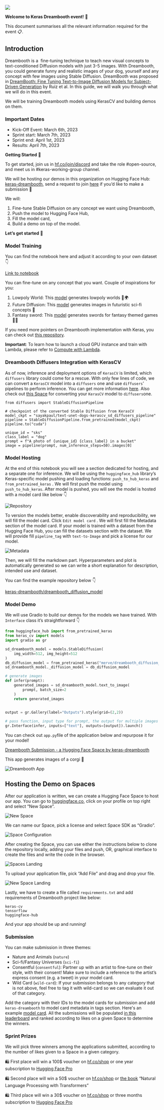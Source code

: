 
![](https://huggingface.co/spaces/keras-dreambooth/README/resolve/main/dreambooth.png)

**Welcome to Keras Dreambooth event!** 🤗 

This document summarises all the relevant information required for the event 📋.

## Introduction

Dreambooth is a  fine-tuning technique to teach new visual concepts to text-conditioned Diffusion models with just 3-5 images. With Dreambooth, you could generate funny and realistic images of your dog, yourself and any concept with few images using Stable Diffusion. 
DreamBooth was proposed in [DreamBooth: Fine Tuning Text-to-Image Diffusion Models for Subject-Driven Generation](https://arxiv.org/abs/2208.12242) by Ruiz et al.
In this guide, we will walk you through what we will do in this event.

We will be training Dreambooth models using KerasCV and building demos on them. 

### Important Dates

- Kick-Off Event: March 6th, 2023
- Sprint start: March 7th, 2023
- Sprint end: April 1st, 2023
- Results: April 7th, 2023


**Getting Started** 🚀 

To get started, join us in [hf.co/join/discord](http://hf.co/join/discord) and take the role #open-source, and meet us in #keras-working-group channel. 

We will be hosting our demos in this organization on Hugging Face Hub: [keras-dreambooth](https://huggingface.co/keras-dreambooth), send a request to join [here](https://huggingface.co/organizations/keras-dreambooth/share/RMocthadPgpxxUDHtAesrbBzieDLgUfPmv) if you’d like to make a submission 🙂


We will:

1. Fine-tune Stable Diffusion on any concept we want using Dreambooth,
2. Push the model to Hugging Face Hub,
3. Fill the model card,
4. Build a demo on top of the model.

**Let’s get started** 🚀 

### **Model Training**

You can find the notebook here and adjust it according to your own dataset 👇  

[Link to notebook](https://colab.research.google.com/drive/1Bh49YBYgaNc3X5aRzaMZNska4ErvU3lJ?usp=sharing) 

You can fine-tune on any concept that you want. Couple of inspirations for you: 

1. Lowpoly World: This [model](https://huggingface.co/MirageML/lowpoly-world) generates lowpoly worlds 🤯🌍
2. Future Diffusion: This [model](https://huggingface.co/nitrosocke/Future-Diffusion) generates images in futuristic sci-fi concepts 🤖
3. Fantasy sword: This [model](https://huggingface.co/MirageML/fantasy-sword) generates swords for fantasy themed games 🧙‍♂️

If you need more pointers on Dreambooth implementation with Keras, you can check out [this repository](https://github.com/sayakpaul/dreambooth-keras). 

**Important**: To learn how to launch a cloud GPU instance and train with Lambda, please refer to [Compute with Lambda](./compute-with-lambda.md).

### Dreambooth Diffusers Integration with KerasCV

As of now, inference and deployment options of `KerasCV` is limited, which `diffusers` library could come for a rescue. With only few lines of code, we can convert a `KerasCV` model into a `diffusers` one and use `diffusers`’ pipelines to perform inference. You can get more information [here](https://huggingface.co/docs/diffusers/main/en/using-diffusers/kerascv). Also check out [this Space](https://huggingface.co/spaces/sayakpaul/convert-kerascv-sd-diffusers) for converting your `KerasCV` model to `diffusers`one.

```
from diffusers import StableDiffusionPipeline

# checkpoint of the converted Stable Diffusion from KerasCV
model_ckpt = "sayakpaul/text-unet-dogs-kerascv_sd_diffusers_pipeline"
pipeline = StableDiffusionPipeline.from_pretrained(model_ckpt)
pipeline.to("cuda")

unique_id = "sks"
class_label = "dog"
prompt = f"A photo of {unique_id} {class_label} in a bucket"
image = pipeline(prompt, num_inference_steps=50).images[0]
```

### Model Hosting

At the end of this notebook you will see a section dedicated for hosting, and a separate one for inference. We will be using the `huggingface_hub` library’s Keras-specific model pushing and loading functions: `push_to_hub_keras` and `from_pretrained_keras` . We will first push the model using `push_to_hub_keras`. After model is pushed, you will see the model is hosted with a model card like below 👇 

![Repository](https://huggingface.co/datasets/huggingface/documentation-images/resolve/main/dreamboothrepo.png)

To version the models better, enable discoverability and reproducibility, we will fill the model card.  Click `Edit model card` . We will first fill the Metadata section of the model card. If your model is trained with a dataset from the Hugging Face Hub, you can fill the datasets section with the dataset. We will provide fill `pipeline_tag` with `text-to-Image` and pick a license for our model. 

![Metadata](https://huggingface.co/datasets/huggingface/documentation-images/resolve/main/dreambooth-etadata.png)

Then, we will fill the markdown part. Hyperparameters and plot is automatically generated so we can write a short explanation for description, intended use and dataset.


You can find the example repository below 👇 

[keras-dreambooth/dreambooth_diffusion_model](https://huggingface.co/keras-dreambooth/dreambooth_diffusion_model)

### Model Demo

We will use Gradio to build our demos for the models we have trained. With `Interface` class it’s straightforward 👇  

```python
from huggingface_hub import from_pretrained_keras
from keras_cv import models
import gradio as gr

sd_dreambooth_model = models.StableDiffusion(
    img_width=512, img_height=512
)
db_diffusion_model = from_pretrained_keras("merve/dreambooth_diffusion_model")
sd_dreambooth_model._diffusion_model = db_diffusion_model

# generate images
def infer(prompt):
    generated_images = sd_dreambooth_model.text_to_image(
        prompt, batch_size=2
    )
    return generated_images 
    
    
output = gr.Gallery(label="Outputs").style(grid=(2,2))

# pass function, input type for prompt, the output for multiple images
gr.Interface(infer, inputs=["text"], outputs=[output]).launch()
```

You can check out `app.py`file of the application below and repurpose it for your model!

[Dreambooth Submission - a Hugging Face Space by keras-dreambooth](https://huggingface.co/spaces/keras-dreambooth/example-submission)

This app generates images of a corgi 🐶 

![Dreambooth App](https://huggingface.co/datasets/huggingface/documentation-images/resolve/main/dreambooth_corgi.png)

## Hosting the Demo on Spaces

After our application is written, we can create a Hugging Face Space to host our app. You can go to [huggingface.co](http://huggingface.co), click on your profile on top right and select “New Space”.

![New Space](https://huggingface.co/datasets/huggingface/documentation-images/resolve/main/new_space.png)


We can name our Space, pick a license and select Space SDK as “Gradio”. 

![Space Configuration](https://huggingface.co/datasets/huggingface/documentation-images/resolve/main/space_config.png)

After creating the Space, you can use either the instructions below to clone the repository locally, adding your files and push, OR, graphical interface to create the files and write the code in the browser.

![Spaces Landing](https://huggingface.co/datasets/huggingface/documentation-images/resolve/main/repository_landing.png)

To upload your application file, pick “Add File” and drag and drop your file.

![New Space Landing](https://huggingface.co/datasets/huggingface/documentation-images/resolve/main/add_file.png)

Lastly, we have to create a file called `requirements.txt` and add requirements of Dreambooth project like below: 

```
keras-cv
tensorflow
huggingface-hub
```

And your app should be up and running!

### Submission 

You can make submission in three themes: 

- Nature and Animals (`nature`)
- Sci-fi/Fantasy Universes (`sci-fi`)
- Consentful (`consentful`): Partner up with an artist to fine-tune on their style, with their consent! Make sure to include a reference to the artist’s express consent (e.g. a tweet) in your model card.
- Wild Card (`wild-card`): If your submission belongs to any category that is not above, feel free to tag it with wild-card so we can evaluate it out of that category.


Add the category with their IDs to the model cards for submission and add `keras-dreambooth` to model card metadata in tags section. Here's an example [model card](https://huggingface.co/spaces/keras-dreambooth/example-submission/blob/main/README.md). All the submissions will be populated [in this leaderboard](https://huggingface.co/spaces/keras-dreambooth/leaderboard) and ranked according to likes on a given Space to determine the winners.

### Sprint **Prizes**

We will pick three winners among the applications submitted, according to the number of likes given to a Space in a given category. 

🛍️ First place will win a 100$ voucher on [hf.co/shop](http://hf.co/shop) or one year subscription to [Hugging Face Pro](https://huggingface.co/pricing#pro)

🛍️ Second place will win a 50$ voucher on [hf.co/shop](http://hf.co/shop) or [the book](https://transformersbook.com/) “Natural Language Processing with Transformers”

🛍️ Third place will win a 30$ voucher on [hf.co/shop](http://hf.co/shop) or three months subscription to [Hugging Face Pro](https://huggingface.co/pricing#pro)